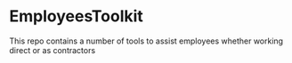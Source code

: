 # EmployeesToolkit
This repo contains a number of tools to assist employees whether working direct or as contractors
